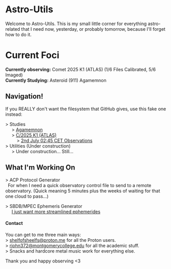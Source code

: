 # Astro-Utils

Welcome to Astro-Utils. This is my small little corner for everything astro-related that I need now, yesterday, or probably tomorrow, because I'll forget how to do it.

# Current Foci

**Currently observing:** Comet 2025 K1 (ATLAS) (1/6 Files Calibrated, 5/6 Imaged)  
**Currently Studying:** Asteroid (911) Agamemnon

## Navigation!

If you REALLY don't want the filesystem that GitHub gives, use this fake one instead:

\> Studies  
&nbsp;&nbsp;&nbsp;&nbsp; \> [Agamemnon](https://www.github.com/ShelfofSheElfs/Astro-Utils/Agamemnon-Study)  
&nbsp;&nbsp;&nbsp;&nbsp; \> [C/2025 K1 (ATLAS)](https://github.com/ShelfofSheElfs/Astro-Utils/tree/main/CT2025%20K110)  
&nbsp;&nbsp;&nbsp;&nbsp;&nbsp;&nbsp;&nbsp;&nbsp; \> [2nd July 02:45 CET Observations](https://github.com/ShelfofSheElfs/Astro-Utils/tree/main/CT2025%20K110/024527)  
\> Utilities (Under construction)  
&nbsp;&nbsp;&nbsp;&nbsp; \> Under construction... Still...  

## What I'm Working On

\> ACP Protocol Generator  
&nbsp; For when I need a quick observatory control file to send to a remote observatory. (Quick meaning 5 minutes plus the weeks of waiting for that one cloud to pass...)  

\> SBDB/MPEC Ephemeris Generator  
&nbsp;&nbsp;&nbsp;&nbsp; [I just want more streamlined ephemerides](https://media.tenor.com/EnfUQlTnMF8AAAAi/disintegrating-meme-aughh-meme.gif)

#### Contact

You can get to me three main ways:  
\> <shelfofsheelfs@proton.me> for all the Proton users.  
\> <rjohn372@montgomerycollege.edu> for all the academic stuff.  
\> Snacks and hardcore metal music work for everything else.  

Thank you and happy observing \<3
